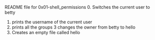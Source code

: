 README file for 0x01-shell_permissions
0. Switches the current user to betty
1. prints the username of the current user
2. prints all the groups
3 changes the owner from betty to hello
4. Creates an empty file called hello
